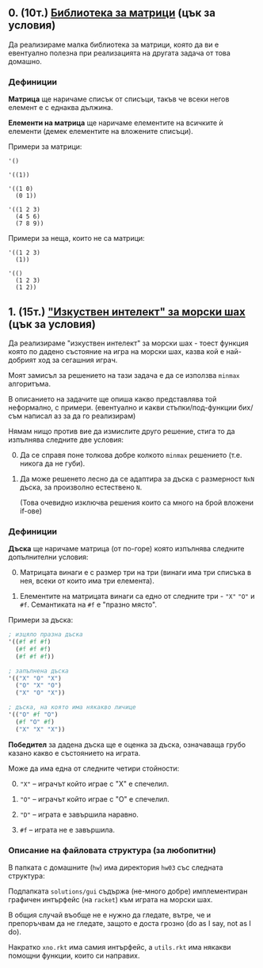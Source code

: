 ## 0. (10т.) [Библиотека за матрици] \(цък за условия\)
Да реализираме малка библиотека за матрици, която да ви е евентуално полезна при реализацията на другата задача от това домашно.

### Дефиниции
**Матрица** ще наричаме списък от списъци, такъв че всеки негов елемент е с еднаква дължина.

**Елементи на матрица** ще наричаме елементите на всичките ѝ елементи (демек елементите на вложените списъци).

Примери за матрици:
```
'()

'((1))

'((1 0)
  (0 1))

'((1 2 3)
  (4 5 6)
  (7 8 9))
```
Примери за неща, които не са матрици:
```
'((1 2 3)
  (1))
```
```
'(()
  (1 2 3)
  (1 2))
```

## 1. (15т.) ["Изкуствен интелект" за морски шах] \(цък за условия\)
Да реализираме "изкуствен интелект" за морски шах - тоест функция която по дадено състояние
на игра на морски шах, казва кой е най-добрият ход за сегашния играч.

Моят замисъл за решението на тази задача е да се използва `minmax` алгоритъма.

В описанието на задачите ще опиша какво представлява той неформално, с примери.
(евентуално и какви стъпки/под-функции бих/съм написал аз за да го реализирам)

Нямам нищо против вие да измислите друго решение, стига то да изпълнява следните две условия:

00. Да се справя поне толкова добре колкото `minmax` решението (т.е. никога да не губи).
01. Да може решенето лесно да се адаптира за дъска с размерност `NxN` дъска, за произволно естествено `N`.

    (Това очевидно изключва решения които са много на брой вложени if-ове)

### Дефиниции
**Дъска** ще наричаме матрица (от по-горе) която изпълнява следните допълнителни условия:

00. Матрицата винаги е с размер три на три (винаги има три списъка в нея, всеки от които има три елемента).

01. Елементите на матрицата винаги са едно от следните три - `"X"` `"O"` и `#f`. Семантиката на `#f` е "празно място".

Примери за дъска:
```scheme
; изцяло празна дъска
'((#f #f #f)
  (#f #f #f)
  (#f #f #f))

; запълнена дъска
'(("X" "O" "X")
  ("O" "X" "O")
  ("X" "O" "X"))

; дъска, на която има някакво личице
'(("O" #f "O")
  (#f "O" #f)
  ("X" "X" "X"))
```

**Победител** за дадена дъска ще е оценка за дъска, означаваща грубо казано какво е състоянието на играта.

Може да има една от следните четири стойности:

00. `"X"` – играчът който играе с "X" е спечелил.

01. `"O"` – играчът който играе с "O" е спечелил.

02. `"D"` – играта е завършила наравно.

03. `#f` – играта не е завършила.

### Описание на файловата структура (за любопитни)

В папката с домашните (`hw`) има директория `hw03` със следната структура:

Подпапката `solutions/gui` съдържа (не-много добре) имплементиран графичен интърфейс (на `racket`) към играта на морски шах.

В общия случай въобще не е нужно да гледате, вътре, че и препоръчвам да не гледате, защото е доста грозно (do as I say, not as I do).

Накратко `xno.rkt` има самия интърфейс, а `utils.rkt` има някакви помощни функции, които си направих.

[Библиотека за матрици]: MATRIX-TASKS.md
["Изкуствен интелект" за морски шах]: XNO-TASKS.md

